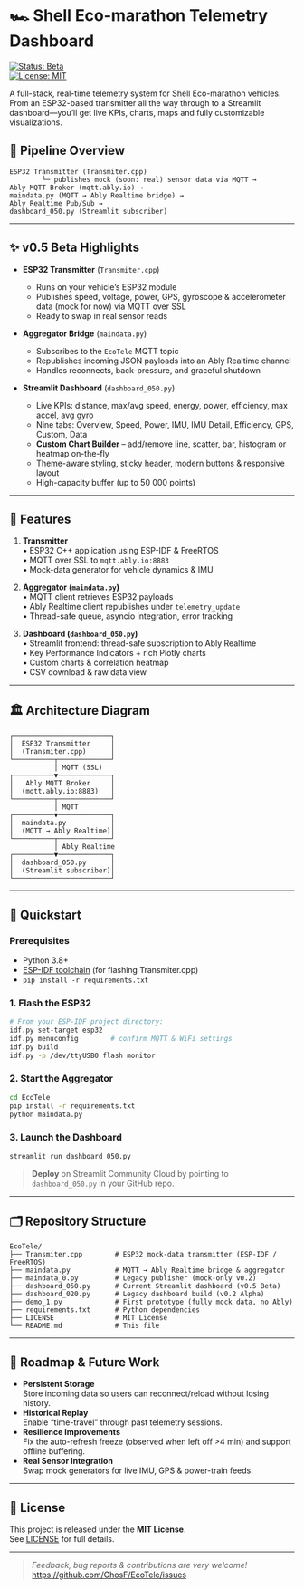 # 🏎️ Shell Eco-marathon Telemetry Dashboard

[![Status: Beta](https://img.shields.io/badge/status-beta-blue)](https://github.com/ChosF/EcoTele/releases/tag/Dashboard_Beta)  
[![License: MIT](https://img.shields.io/badge/license-MIT-blue)](LICENSE)  

A full-stack, real-time telemetry system for Shell Eco-marathon vehicles.  
From an ESP32-based transmitter all the way through to a Streamlit dashboard—you’ll get live KPIs, charts, maps and fully customizable visualizations.


## 🚀 Pipeline Overview

```text
ESP32 Transmitter (Transmiter.cpp)
        └─ publishes mock (soon: real) sensor data via MQTT → 
Ably MQTT Broker (mqtt.ably.io) →
maindata.py (MQTT → Ably Realtime bridge) →
Ably Realtime Pub/Sub →
dashboard_050.py (Streamlit subscriber)
```

---

## ✨ v0.5 Beta Highlights

- **ESP32 Transmitter** (`Transmiter.cpp`)  
  - Runs on your vehicle’s ESP32 module  
  - Publishes speed, voltage, power, GPS, gyroscope & accelerometer data (mock for now) via MQTT over SSL  
  - Ready to swap in real sensor reads  

- **Aggregator Bridge** (`maindata.py`)  
  - Subscribes to the `EcoTele` MQTT topic  
  - Republishes incoming JSON payloads into an Ably Realtime channel  
  - Handles reconnects, back-pressure, and graceful shutdown  

- **Streamlit Dashboard** (`dashboard_050.py`)  
  - Live KPIs: distance, max/avg speed, energy, power, efficiency, max accel, avg gyro  
  - Nine tabs: Overview, Speed, Power, IMU, IMU Detail, Efficiency, GPS, Custom, Data  
  - **Custom Chart Builder** – add/remove line, scatter, bar, histogram or heatmap on-the-fly  
  - Theme-aware styling, sticky header, modern buttons & responsive layout  
  - High-capacity buffer (up to 50 000 points)  

---

## 🎯 Features

1. **Transmitter**  
   • ESP32 C++ application using ESP-IDF & FreeRTOS  
   • MQTT over SSL to `mqtt.ably.io:8883`  
   • Mock-data generator for vehicle dynamics & IMU  

2. **Aggregator (`maindata.py`)**  
   • MQTT client retrieves ESP32 payloads  
   • Ably Realtime client republishes under `telemetry_update`  
   • Thread-safe queue, asyncio integration, error tracking  

3. **Dashboard (`dashboard_050.py`)**  
   • Streamlit frontend: thread-safe subscription to Ably Realtime  
   • Key Performance Indicators + rich Plotly charts  
   • Custom charts & correlation heatmap  
   • CSV download & raw data view  

---

## 🏛️ Architecture Diagram

```text
┌────────────────────────┐
│  ESP32 Transmitter     │
│  (Transmiter.cpp)      │
└──────────┬─────────────┘
           │ MQTT (SSL)
┌──────────▼─────────────┐
│   Ably MQTT Broker     │
│  (mqtt.ably.io:8883)   │
└──────────┬─────────────┘
           │ MQTT
┌──────────▼─────────────┐
│  maindata.py           │
│  (MQTT → Ably Realtime)│
└──────────┬─────────────┘
           │ Ably Realtime
┌──────────▼─────────────┐
│  dashboard_050.py      │
│  (Streamlit subscriber)│
└────────────────────────┘
```

---

## 🏃 Quickstart

### Prerequisites

- Python 3.8+  
- [ESP-IDF toolchain](https://docs.espressif.com/projects/esp-idf/) (for flashing Transmiter.cpp)  
- `pip install -r requirements.txt`  

### 1. Flash the ESP32

```bash
# From your ESP-IDF project directory:
idf.py set-target esp32
idf.py menuconfig        # confirm MQTT & WiFi settings
idf.py build
idf.py -p /dev/ttyUSB0 flash monitor
```

### 2. Start the Aggregator

```bash
cd EcoTele
pip install -r requirements.txt
python maindata.py
```

### 3. Launch the Dashboard

```bash
streamlit run dashboard_050.py
```

> **Deploy** on Streamlit Community Cloud by pointing to `dashboard_050.py` in your GitHub repo.

---

## 🗂️ Repository Structure

```
EcoTele/
├── Transmiter.cpp        # ESP32 mock-data transmitter (ESP-IDF / FreeRTOS)
├── maindata.py           # MQTT → Ably Realtime bridge & aggregator
├── maindata_0.py         # Legacy publisher (mock-only v0.2)
├── dashboard_050.py      # Current Streamlit dashboard (v0.5 Beta)
├── dashboard_020.py      # Legacy dashboard build (v0.2 Alpha)
├── demo_1.py             # First prototype (fully mock data, no Ably)
├── requirements.txt      # Python dependencies
├── LICENSE               # MIT License
└── README.md             # This file
```

---

## 🚧 Roadmap & Future Work

- **Persistent Storage**  
  Store incoming data so users can reconnect/reload without losing history.  
- **Historical Replay**  
  Enable “time-travel” through past telemetry sessions.  
- **Resilience Improvements**  
  Fix the auto-refresh freeze (observed when left off >4 min) and support offline buffering.  
- **Real Sensor Integration**  
  Swap mock generators for live IMU, GPS & power-train feeds.  

---

## 📄 License

This project is released under the **MIT License**.  
See [LICENSE](LICENSE) for full details.

---

> _Feedback, bug reports & contributions are very welcome!_  
> https://github.com/ChosF/EcoTele/issues  
```
